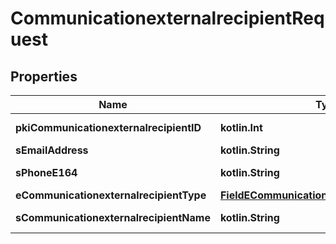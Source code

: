 
# CommunicationexternalrecipientRequest

## Properties
| Name | Type | Description | Notes |
| ------------ | ------------- | ------------- | ------------- |
| **pkiCommunicationexternalrecipientID** | **kotlin.Int** | The unique ID of the Communicationexternalrecipient |  [optional] |
| **sEmailAddress** | **kotlin.String** | The email address. |  [optional] |
| **sPhoneE164** | **kotlin.String** | A phone number in E.164 Format |  [optional] |
| **eCommunicationexternalrecipientType** | [**FieldECommunicationexternalrecipientType**](FieldECommunicationexternalrecipientType.md) |  |  [optional] |
| **sCommunicationexternalrecipientName** | **kotlin.String** | The name of the Communicationexternalrecipient |  [optional] |




